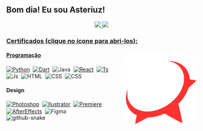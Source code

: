 ## Bom dia! Eu sou Asteriuz!

<div align="center">
  <a href="https://github.com/asteriuz">
  <img height="180em" src="https://github-readme-stats.vercel.app/api?username=asteriuz&show_icons=true&theme=omni&include_all_commits=true&count_private=true&bg_color=12131d&title_color=ff79c6&icon_color=43ef7b&locale=pt-BR&hide_border=true"/>
  <img height="180em" src="https://github-readme-stats.vercel.app/api/top-langs/?username=asteriuz&layout=compact&langs_count=7&theme=omni&bg_color=12131d&title_color=ff79c6&icon_color=43ef7b&locale=pt-BR&hide_border=true"/>
</div>

<div float="left">
    <h3>Certificados (clique no ícone para abri-los):</h3>
  <img align="right" alt="Logo" height="200" style="border-radius:50px;" src="img/LogoMark.svg"/>
    <h4>Programação</h4>
    <a href="Certificados/Python.pdf"><img align="center" alt="Python" height="40" width="40" src="https://cdn.jsdelivr.net/gh/devicons/devicon/icons/python/python-original.svg"></a>&nbsp;
    <a href="Certificados/Dart.pdf"><img align="center" alt="Dart" height="40" width="40" src="https://cdn.jsdelivr.net/gh/devicons/devicon/icons/dart/dart-original.svg"></a>&nbsp;
    <img align="center" alt="Java" height="40" width="40" src="https://cdn.jsdelivr.net/gh/devicons/devicon/icons/java/java-original.svg">&nbsp;
     <a href="Certificados/React.pdf"><img align="center" alt="React" height="40" width="40" src="https://cdn.jsdelivr.net/gh/devicons/devicon/icons/react/react-original.svg"></a>&nbsp;
    <a href="Certificados/Typescript.pdf"><img align="center" alt="Ts" height="40" width="40" src="https://cdn.jsdelivr.net/gh/devicons/devicon/icons/typescript/typescript-plain.svg"></a>&nbsp;
    <img align="center" alt="Js" height="40" width="40" src="https://cdn.jsdelivr.net/gh/devicons/devicon/icons/javascript/javascript-plain.svg">&nbsp;
    <img align="center" alt="HTML" height="40" width="40" src="https://cdn.jsdelivr.net/gh/devicons/devicon/icons/html5/html5-original.svg">&nbsp;
    <img align="center" alt="CSS" height="40" width="40" src="https://cdn.jsdelivr.net/gh/devicons/devicon/icons/css3/css3-original.svg">&nbsp;
    <img align="center" alt="CSS" height="40" width="40" src="https://i.imgur.com/tjPOPhB.png">&nbsp;
    <h4>Design</h4>
    <a href="Certificados/Photoshop.pdf"><img align="center" alt="Photoshop" height="40" width="40" src="https://cdn.jsdelivr.net/gh/devicons/devicon/icons/photoshop/photoshop-original.svg"></a>&nbsp;
    <a href="Certificados/Ilustrator.pdf"><img align="center" alt="Ilustrator" height="40" width="40" src="https://cdn.jsdelivr.net/gh/devicons/devicon/icons/illustrator/illustrator-line.svg"></a>&nbsp;
    <a href="Certificados/Premiere.pdf"><img align="center" alt="Premiere" height="40" width="40" src="https://cdn.jsdelivr.net/gh/devicons/devicon/icons/premierepro/premierepro-original.svg"></a>&nbsp;
    <a href="Certificados/AfterEffects.pdf"><img align="center" alt="AfterEffects" height="40" width="40" src="https://cdn.jsdelivr.net/gh/devicons/devicon/icons/aftereffects/aftereffects-original.svg"></a>&nbsp;
    <img align="center" alt="Figma" height="40" width="40" src="https://cdn.jsdelivr.net/gh/devicons/devicon/icons/figma/figma-original.svg">
  
<br/>

</div>

<picture>
  <source media="(prefers-color-scheme: dark)" srcset="https://github.com/Asteriuz/Asteriuz/blob/output/github-contribution-grid-snake-dark.svg" />
  <source media="(prefers-color-scheme: light)" srcset="https://github.com/Asteriuz/Asteriuz/blob/output/github-contribution-grid-snake.svg" />
  <img alt="github-snake" src="github-snake.svg" />
</picture>
